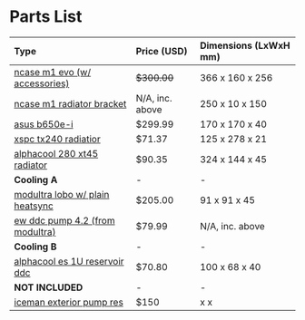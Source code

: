 # Parts List

Type|Price (USD)|Dimensions (LxWxH mm)
:---|:---|:---
[ncase m1 evo (w/ accessories)](https://ncased.com/collections/m1evo/products/m1evo-angled-kit-black-color) | ~~$300.00~~ | 366 x 160 x 256
[ncase m1 radiator bracket]() | N/A, inc. above | 250 x 10 x 150
[asus b650e-i](https://rog.asus.com/us/motherboards/rog-strix/rog-strix-b650e-i-gaming-wifi-model/) | $299.99 | 170 x 170 x 40
[xspc tx240 radiatior](https://www.xs-pc.com/radiators-tx-series/tx240-ultrathin-radiator) | $71.37 | 125 x 278 x 21 
[alphacool 280 xt45 radiator](https://shop.alphacool.com/en/shop/radiators/280mm/14169-alphacool-nexxxos-xt45-full-copper-280mm-radiator) | $90.35 | 324 x 144 x 45
**Cooling A** | - | - 
[modultra lobo w/ plain heatsync](https://modultra.com/shop/ols/products/modultra-pump-block-plain-heatsink-combo) | $205.00 | 91 x 91 x 45
[ew ddc pump 4.2 (from modultra)](https://modultra.com/shop/ols/products/ddc-4-2) | $79.99 | N/A, inc. above
**Cooling B** | - | -
[alphacool es 1U reservoir ddc](https://shop.alphacool.com/en/shop/reservoirs-distro-plates/other-reservoirs/15377-alphacool-es-reservoir-1u-ddc-version?currency=3) | $70.80 | 100 x 68 x 40
**NOT INCLUDED** | - | -
[iceman exterior pump res](https://www.icemancooler.com/page84.html?product_id=228&_l=en) | $150 | x x 
